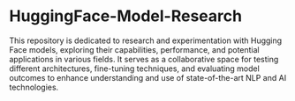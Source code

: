 # HuggingFace-Model-Research
This repository is dedicated to research and experimentation with Hugging Face models, exploring their capabilities, performance, and potential applications in various fields. It serves as a collaborative space for testing different architectures, fine-tuning techniques, and evaluating model outcomes to enhance understanding and use of state-of-the-art NLP and AI technologies.
